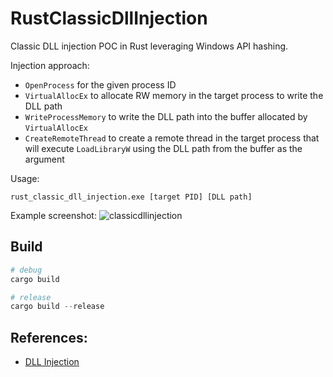 # RustClassicDllInjection
Classic DLL injection POC in Rust leveraging Windows API hashing.

Injection approach:
- `OpenProcess` for the given process ID
- `VirtualAllocEx` to allocate RW memory in the target process to write the DLL path
- `WriteProcessMemory` to write the DLL path into the buffer allocated by `VirtualAllocEx`
- `CreateRemoteThread` to create a remote thread in the target process that will execute `LoadLibraryW` using the DLL path from the buffer as the argument

Usage:
```text
rust_classic_dll_injection.exe [target PID] [DLL path]
```

Example screenshot:
![classicdllinjection](https://github.com/uruwhy/RustClassicDllInjection/assets/58484522/988a6632-24b7-499c-aba6-9c3c1b0b5d97)

## Build
```PowerShell
# debug
cargo build

# release
cargo build --release
```

## References:
- [DLL Injection](https://www.ired.team/offensive-security/code-injection-process-injection/dll-injection)
